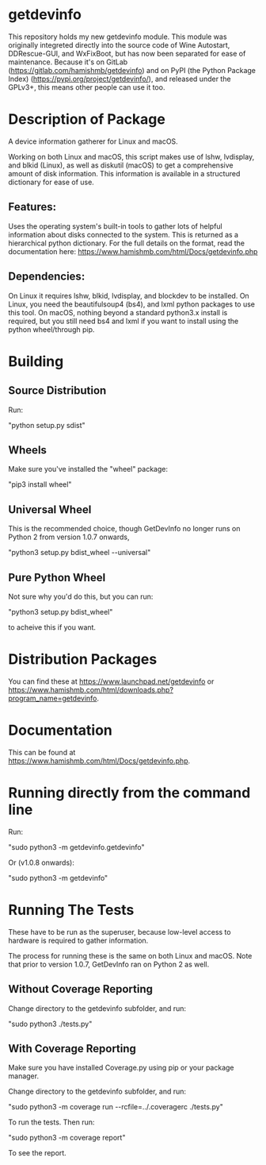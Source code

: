 # getdevinfo

This repository holds my new getdevinfo module. This module was originally integreted directly into the source code of Wine Autostart, DDRescue-GUI, and WxFixBoot, but has now been separated for ease of maintenance. Because it's on GitLab (https://gitlab.com/hamishmb/getdevinfo) and on PyPI (the Python Package Index) (https://pypi.org/project/getdevinfo/), and released under the GPLv3+, this means other people can use it too.

Description of Package
======================
A device information gatherer for Linux and macOS.

Working on both Linux and macOS, this script makes use of lshw, lvdisplay, and blkid (Linux), as well as diskutil (macOS) to get a comprehensive amount of disk information. This information is available in a structured dictionary for ease of use.

Features:
---------

Uses the operating system\'s built-in tools to gather lots of helpful information about disks connected to the system. This is returned as a hierarchical python dictionary. For the full details on the format, read the documentation here: https://www.hamishmb.com/html/Docs/getdevinfo.php

Dependencies:
-------------

On Linux it requires lshw, blkid, lvdisplay, and blockdev to be installed. On Linux, you need the beautifulsoup4 (bs4), and lxml python packages to use this tool. On macOS, nothing beyond a standard python3.x install is required, but you still need bs4 and lxml if you want to install using the python wheel/through pip.

Building
========

Source Distribution
-------------------

Run:

"python setup.py sdist"

Wheels
------

Make sure you've installed the "wheel" package:

"pip3 install wheel"

Universal Wheel
---------------

This is the recommended choice, though GetDevInfo no longer runs on Python 2 from version 1.0.7 onwards,

"python3 setup.py bdist_wheel --universal"

Pure Python Wheel
-----------------

Not sure why you'd do this, but you can run:

"python3 setup.py bdist_wheel"

to acheive this if you want.


Distribution Packages
=====================

You can find these at https://www.launchpad.net/getdevinfo or https://www.hamishmb.com/html/downloads.php?program_name=getdevinfo.

Documentation
=============
This can be found at https://www.hamishmb.com/html/Docs/getdevinfo.php.

Running directly from the command line
======================================

Run:

"sudo python3 -m getdevinfo.getdevinfo"

Or (v1.0.8 onwards):

"sudo python3 -m getdevinfo"

Running The Tests
=================

These have to be run as the superuser, because low-level access to hardware is required to gather information.

The process for running these is the same on both Linux and macOS. Note that prior to version 1.0.7, GetDevInfo ran on Python 2 as well.

Without Coverage Reporting
--------------------------
Change directory to the getdevinfo subfolder, and run:

"sudo python3 ./tests.py"

With Coverage Reporting
-----------------------
Make sure you have installed Coverage.py using pip or your package manager.

Change directory to the getdevinfo subfolder, and run:

"sudo python3 -m coverage run --rcfile=../.coveragerc ./tests.py"

To run the tests. Then run:

"sudo python3 -m coverage report"

To see the report.
